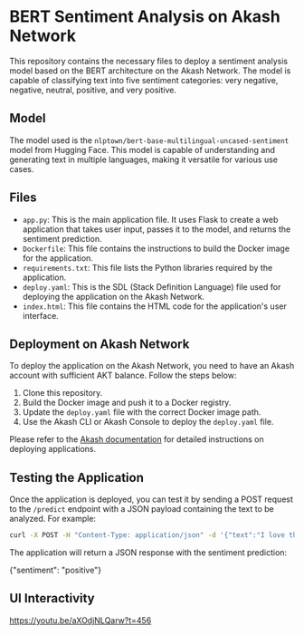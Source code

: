 # BERT Sentiment Analysis on Akash Network

This repository contains the necessary files to deploy a sentiment analysis model based on the BERT architecture on the Akash Network. The model is capable of classifying text into five sentiment categories: very negative, negative, neutral, positive, and very positive.

## Model

The model used is the `nlptown/bert-base-multilingual-uncased-sentiment` model from Hugging Face. This model is capable of understanding and generating text in multiple languages, making it versatile for various use cases.

## Files

- `app.py`: This is the main application file. It uses Flask to create a web application that takes user input, passes it to the model, and returns the sentiment prediction.
- `Dockerfile`: This file contains the instructions to build the Docker image for the application.
- `requirements.txt`: This file lists the Python libraries required by the application.
- `deploy.yaml`: This is the SDL (Stack Definition Language) file used for deploying the application on the Akash Network.
- `index.html`: This file contains the HTML code for the application's user interface.

## Deployment on Akash Network

To deploy the application on the Akash Network, you need to have an Akash account with sufficient AKT balance. Follow the steps below:

1. Clone this repository.
2. Build the Docker image and push it to a Docker registry.
3. Update the `deploy.yaml` file with the correct Docker image path.
4. Use the Akash CLI or Akash Console to deploy the `deploy.yaml` file.

Please refer to the [Akash documentation](https://docs.akash.network/) for detailed instructions on deploying applications.

## Testing the Application

Once the application is deployed, you can test it by sending a POST request to the `/predict` endpoint with a JSON payload containing the text to be analyzed. For example:

```bash
curl -X POST -H "Content-Type: application/json" -d '{"text":"I love this product!"}' http://<your-akash-deployment-url>/predict
```

The application will return a JSON response with the sentiment prediction:

{"sentiment": "positive"}

## UI Interactivity
https://youtu.be/aXOdjNLQarw?t=456
